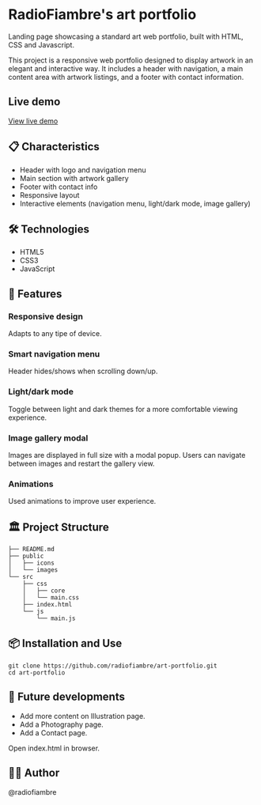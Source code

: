 # RadioFiambre's art portfolio

Landing page showcasing a standard art web portfolio, built with HTML, CSS and Javascript.

This project is a responsive web portfolio designed to display artwork in an elegant and interactive way. It includes a header with navigation, a main content area with artwork listings, and a footer with contact information.

## Live demo
[View live demo](https://radiofiambre.github.io/art-portfolio/)

## 📋 Characteristics
* Header with logo and navigation menu
* Main section with artwork gallery
* Footer with contact info
* Responsive layout
* Interactive elements (navigation menu, light/dark mode, image gallery)

## 🛠️ Technologies

* HTML5
* CSS3
* JavaScript

## 🚀 Features

### Responsive design
Adapts to any tipe of device.

### Smart navigation menu
Header hides/shows when scrolling down/up.

### Light/dark mode
Toggle between light and dark themes for a more comfortable viewing experience.

### Image gallery modal
Images are displayed in full size with a modal popup. Users can navigate between images and restart the gallery view.

### Animations
Used animations to improve user experience.


## 🏛️ Project Structure
```
├── README.md
├── public
│   ├── icons
│   └── images
└── src
    ├── css
    │   ├── core
    │   └── main.css
    ├── index.html
    └── js
        └── main.js
```

## 📦 Installation and Use
```
git clone https://github.com/radiofiambre/art-portfolio.git
cd art-portfolio
```

## 🚧 Future developments
* Add more content on Illustration page.
* Add a Photography page.
* Add a Contact page.

Open index.html in browser.

## 👨‍💻 Author
@radiofiambre
